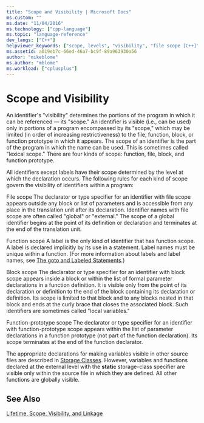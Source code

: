 ```yaml
---
title: "Scope and Visibility | Microsoft Docs"
ms.custom: ""
ms.date: "11/04/2016"
ms.technology: ["cpp-language"]
ms.topic: "language-reference"
dev_langs: ["C++"]
helpviewer_keywords: ["scope, levels", "visibility", "file scope [C++]"]
ms.assetid: a019eb7c-66ed-46a7-bc9f-89a963930a56
author: "mikeblome"
ms.author: "mblome"
ms.workload: ["cplusplus"]
---
```

# Scope and Visibility

An identifier's "visibility" determines the portions of the program in which it can be referenced — its "scope." An identifier is visible (i.e., can be used) only in portions of a program encompassed by its "scope," which may be limited (in order of increasing restrictiveness) to the file, function, block, or function prototype in which it appears. The scope of an identifier is the part of the program in which the name can be used. This is sometimes called "lexical scope." There are four kinds of scope: function, file, block, and function prototype.

All identifiers except labels have their scope determined by the level at which the declaration occurs. The following rules for each kind of scope govern the visibility of identifiers within a program:

File scope
The declarator or type specifier for an identifier with file scope appears outside any block or list of parameters and is accessible from any place in the translation unit after its declaration. Identifier names with file scope are often called "global" or "external." The scope of a global identifier begins at the point of its definition or declaration and terminates at the end of the translation unit.

Function scope
A label is the only kind of identifier that has function scope. A label is declared implicitly by its use in a statement. Label names must be unique within a function. (For more information about labels and label names, see [The goto and Labeled Statements](../c-language/goto-and-labeled-statements-c.md).)

Block scope
The declarator or type specifier for an identifier with block scope appears inside a block or within the list of formal parameter declarations in a function definition. It is visible only from the point of its declaration or definition to the end of the block containing its declaration or definition. Its scope is limited to that block and to any blocks nested in that block and ends at the curly brace that closes the associated block. Such identifiers are sometimes called "local variables."

Function-prototype scope
The declarator or type specifier for an identifier with function-prototype scope appears within the list of parameter declarations in a function prototype (not part of the function declaration). Its scope terminates at the end of the function declarator.

The appropriate declarations for making variables visible in other source files are described in [Storage Classes](../c-language/c-storage-classes.md). However, variables and functions declared at the external level with the **static** storage-class specifier are visible only within the source file in which they are defined. All other functions are globally visible.

## See Also

[Lifetime, Scope, Visibility, and Linkage](../c-language/lifetime-scope-visibility-and-linkage.md)